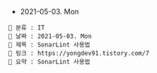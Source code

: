 - 2021-05-03. Mon

```
📌 분류 : IT
📆 날짜 : 2021-05-03. Mon
🎯 제목 : SonarLint 사용법
🧬 링크 : https://yongdev91.tistory.com/7
📖 요약 : SonarLint 사용법
```
